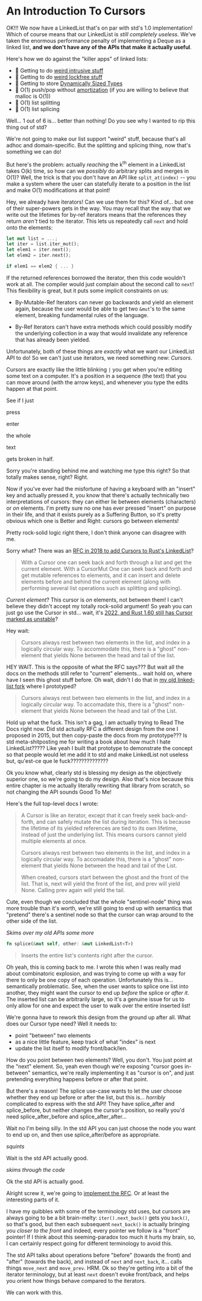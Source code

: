 # An Introduction To Cursors

OK!!! We now have a LinkedList that's on par with std's 1.0 implementation! Which of course means that our LinkedList is *still completely useless*. We've taken the enormous performance penalty of implementing a Deque as a linked list, **and we don't have any of the APIs that make it actually useful**. 

Here's how we do against the "killer apps" of linked lists:

* 🚫 Getting to do [weird intrusive stuff](https://docs.rs/linked-hash-map/latest/linked_hash_map/)
* 🚫 Getting to do [weird lockfree stuff](https://doc.rust-lang.org/std/sync/mpsc/)
* 🚫 Getting to store [Dynamically Sized Types](https://doc.rust-lang.org/nomicon/exotic-sizes.html#dynamically-sized-types-dsts)
* 🌟 O(1) push/pop without [amortization](https://en.wikipedia.org/wiki/Amortized_analysis) (if you are willing to believe that malloc is O(1))
* 🚫 O(1) list splitting
* 🚫 O(1) list splicing

Well... 1 out of 6 is... better than nothing! Do you see why I wanted to rip this thing out of std?

We're not going to make our list support "weird" stuff, because that's all adhoc and domain-specific. But the splitting and splicing thing, now that's something we can do!

But here's the problem: actually *reaching* the k<sup>th</sup> element in a LinkedList takes O(k) time, so how can we *possibly* do arbitrary splits and merges in O(1)? Well, the trick is that you don't have an API like `split_at(index)` -- you make a system where the user can statefully iterate to a position in the list and make O(1) modifications at that point!

Hey, we already have iterators! Can we use them for this? Kind of... but one of their super-powers gets in the way. You may recall that the way that we write out the lifetimes for by-ref iterators means that the references they return *aren't* tied to the iterator. This lets us repeatedly call `next` and hold onto the elements:

```rust ,ignore
let mut list = ...;
let iter = list.iter_mut();
let elem1 = iter.next();
let elem2 = iter.next();

if elem1 == elem2 { ... }
```

If the returned references borrowed the iterator, then this code wouldn't work at all. The compiler would just complain about the second call to `next`! This flexibility is great, but it puts some implicit constraints on us:

* By-Mutable-Ref Iterators can never go backwards and yield an element again, because the user would be able to get two `&mut`'s to the same element, breaking fundamental rules of the language.

* By-Ref Iterators can't have extra methods which could possibly modify the underlying collection in a way that would invalidate any reference that has already been yielded.

Unfortunately, both of these things are *exactly* what we want our LinkedList API to do! So we can't just use iterators, we need something new: *Cursors*.

Cursors are exactly like the little blinking `|` you get when you're editing some text on a computer. It's a position in a sequence (the text) that you can move around (with the arrow keys), and whenever you type the edits happen at that point.

See if I just

press

enter

the whole

text

gets broken in half.

Sorry you're standing behind me and watching me type this right? So that totally makes sense, right? Right.

Now if you've ever had the misfortune of having a keyboard with an "insert" key and actually pressed it, you know that there's actually technically two interpretations of cursors: they can either lie between elements (characters) or *on* elements. I'm pretty sure no one has ever pressed "insert" on purpose in their life, and that it exists purely as a Suffering Button, so it's pretty obvious which one is Better and Right: cursors go between elements!

Pretty rock-solid logic right there, I don't think anyone can disagree with me.

Sorry what? There was an [RFC in 2018 to add Cursors to Rust's LinkedList](https://github.com/rust-lang/rfcs/blob/master/text/2570-linked-list-cursors.md)?

> With a Cursor one can seek back and forth through a list and get the current element. With a CursorMut One can seek back and forth and get mutable references to elements, and it can insert and delete elements before and behind the current element (along with performing several list operations such as splitting and splicing).

*Current element*? This cursor is *on* elements, not between them! I can't believe they didn't accept my totally rock-solid argument! So yeah you can just go use the Cursor in std... wait, it's [2022, and Rust 1.60 still has Cursor marked as unstable](https://doc.rust-lang.org/1.60.0/std/collections/linked_list/struct.CursorMut.html)?

Hey wait:

> Cursors always rest between two elements in the list, and index in a logically circular way. To accommodate this, there is a "ghost" non-element that yields None between the head and tail of the list.

HEY WAIT. This is the opposite of what the RFC says??? But wait all the docs on the methods still refer to "current" elements... wait hold on, where have I seen this ghost stuff before. Oh wait, didn't I do that in [my old linked-list fork](https://docs.rs/linked-list/0.0.3/linked_list/struct.Cursor.html) where I prototyped?

> Cursors always rest between two elements in the list, and index in a logically circular way. To accomadate this, there is a "ghost" non-element that yields None between the head and tail of the List.

Hold up what the fuck. This isn't a gag, I am actually trying to Read The Docs right now. Did std actually RFC a different design from the one I proposed in 2015, but then copy-paste the docs from my prototype??? Is std meta-shitposting me for writing a book about how much I hate LinkedList????? Like yeah I built that prototype to demonstrate the concept so that people would let me add it to std and make LinkedList not useless but, qu'est-ce que le fuck??????????????

Ok you know what, clearly std is blessing my design as the objectively superior one, so we're going to do my design. Also that's nice because this entire chapter is me actually literally rewriting that library from scratch, so not changing the API sounds Good To Me!

Here's the full top-level docs I wrote:

> A Cursor is like an iterator, except that it can freely seek back-and-forth, and can safely mutate the list during iteration. This is because the lifetime of its yielded references are tied to its own lifetime, instead of just the underlying list. This means cursors cannot yield multiple elements at once.
>
> Cursors always rest between two elements in the list, and index in a logically circular way. To accomadate this, there is a "ghost" non-element that yields None between the head and tail of the List.
>
> When created, cursors start between the ghost and the front of the list. That is, next will yield the front of the list, and prev will yield None. Calling prev again will yield the tail.

Cute, even though we concluded that the whole "sentinel-node" thing was more trouble than it's worth, we're still going to end up with semantics that "pretend" there's a sentinel node so that the cursor can wrap around to the other side of the list.

*Skims over my old APIs some more*

```rust ,ignore
fn splice(&mut self, other: &mut LinkedList<T>)
```

> Inserts the entire list's contents right after the cursor.

Oh yeah, this is coming back to me. I wrote this when I was really mad about combinatoric explosion, and was trying to come up with a way for there to only be one copy of each operation. Unfortunately this is... semantically problematic. See, when the user wants to splice one list into another, they might want the cursor to end up *before* the splice or *after it*. The inserted list can be arbitrarily large, so it's a genuine issue for us to only allow for one and expect the user to walk over the entire inserted list!

We're gonna have to rework this design from the ground up after all. What does our Cursor type need? Well it needs to:

* point "between" two elements
* as a nice little feature, keep track of what "index" is next
* update the list itself to modify front/back/len. 

How do you point between two elements? Well, you don't. You just point at the "next" element. So, yeah even though we're exposing "cursor goes in-between" semantics, we're really implementing it as "cursor is on", and just pretending everything happens before or after that point.

But there's a reason! The splice use-case wants to let the user choose whether they end up before or after the list, but this is... *horribly* complicated to express with the std API! They have splice_after and splice_before, but neither changes the cursor's position, so really you'd need splice_after_before and splice_after_after...

Wait no I'm being silly. In the std API you can just choose the node you want to end up on, and then use splice_after/before as appropriate.

*squints*

Wait is the std API actually good.

*skims through the code*

Ok the std API is actually good.

Alright screw it, we're going to [implement the RFC](https://github.com/rust-lang/rfcs/blob/master/text/2570-linked-list-cursors.md). Or at least the interesting parts of it.

I have my quibbles with some of the terminology std uses, but cursors are always going to be a bit brain-melty: `iter().next_back()`  gets you `back()`, so that's good, but then each subsequent `next_back()` is actually bringing you *closer to the front* and indeed, every pointer we follow is a "front" pointer! If I think about this seeming-paradox too much it hurts my brain, so, I can certainly respect going for different terminology to avoid this.

The std API talks about operations before "before" (towards the front) and "after" (towards the back), and instead of `next` and `next_back`, it... calls things `move_next` and `move_prev`. HRM. Ok so they're getting into a bit of the iterator terminology, but at least `next` doesn't evoke front/back, and helps you orient how things behave compared to the iterators.

We can work with this.
